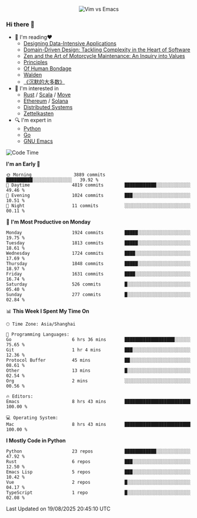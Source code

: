 <p align="center">
    <img src="https://gist.githubusercontent.com/coldnight/e696baffb094e71c96cb302118878eae/raw/40ea5053a6f66cc65f90f437e4173497da225958/banner.gif" alt="Vim vs Emacs" />
</p>

### Hi there 👋

- 📖 I'm reading❤️
    + [Designing Data-Intensive Applications](https://www.oreilly.com/library/view/designing-data-intensive-applications/9781491903063/)
    + [Domain-Driven Design: Tackling Complexity in the Heart of Software](https://www.dddcommunity.org/book/evans_2003/)
    + [Zen and the Art of Motorcycle Maintenance: An Inquiry into Values](https://en.wikipedia.org/wiki/Zen_and_the_Art_of_Motorcycle_Maintenance)
    + [Principles](https://www.principles.com/)
    + [Of Human Bondage](https://en.wikipedia.org/wiki/Of_Human_Bondage)
    + [Walden](https://en.wikipedia.org/wiki/Walden)
    + [《沉默的大多数》](https://en.wikipedia.org/wiki/Silent_majority)
- 🌱 I'm interested in
    + [Rust](https://www.rust-lang.org/) / [Scala](https://www.scala-lang.org/) / [Move](https://github.com/move-language/move/)
    + [Ethereum](https://ethereum.org/en/) / [Solana](https://solana.com/)
	+ [Distributed Systems](https://www.linuxzen.com/notes/topics/20200320174417_%E5%88%86%E5%B8%83%E5%BC%8F/)
	+ [Zettelkasten](https://www.linuxzen.com/notes/notes/20220120080920-slip_box/)
- 🔍 I'm expert in
    + [Python](https://www.python.org/)
    + [Go](https://go.dev/)
    + [GNU Emacs](https://www.gnu.org/software/emacs/)

<!--START_SECTION:waka-->
![Code Time](http://img.shields.io/badge/Code%20Time-3%2C389%20hrs%2030%20mins-blue)

**I'm an Early 🐤** 

```text
🌞 Morning                3889 commits        ██████████░░░░░░░░░░░░░░░   39.92 % 
🌆 Daytime                4819 commits        ████████████░░░░░░░░░░░░░   49.46 % 
🌃 Evening                1024 commits        ███░░░░░░░░░░░░░░░░░░░░░░   10.51 % 
🌙 Night                  11 commits          ░░░░░░░░░░░░░░░░░░░░░░░░░   00.11 % 
```
📅 **I'm Most Productive on Monday** 

```text
Monday                   1924 commits        █████░░░░░░░░░░░░░░░░░░░░   19.75 % 
Tuesday                  1813 commits        █████░░░░░░░░░░░░░░░░░░░░   18.61 % 
Wednesday                1724 commits        ████░░░░░░░░░░░░░░░░░░░░░   17.69 % 
Thursday                 1848 commits        █████░░░░░░░░░░░░░░░░░░░░   18.97 % 
Friday                   1631 commits        ████░░░░░░░░░░░░░░░░░░░░░   16.74 % 
Saturday                 526 commits         █░░░░░░░░░░░░░░░░░░░░░░░░   05.40 % 
Sunday                   277 commits         █░░░░░░░░░░░░░░░░░░░░░░░░   02.84 % 
```


📊 **This Week I Spent My Time On** 

```text
🕑︎ Time Zone: Asia/Shanghai

💬 Programming Languages: 
Go                       6 hrs 36 mins       ███████████████████░░░░░░   75.65 % 
Git                      1 hr 4 mins         ███░░░░░░░░░░░░░░░░░░░░░░   12.36 % 
Protocol Buffer          45 mins             ██░░░░░░░░░░░░░░░░░░░░░░░   08.61 % 
Other                    13 mins             █░░░░░░░░░░░░░░░░░░░░░░░░   02.54 % 
Org                      2 mins              ░░░░░░░░░░░░░░░░░░░░░░░░░   00.56 % 

🔥 Editors: 
Emacs                    8 hrs 43 mins       █████████████████████████   100.00 % 

💻 Operating System: 
Mac                      8 hrs 43 mins       █████████████████████████   100.00 % 
```

**I Mostly Code in Python** 

```text
Python                   23 repos            ████████████░░░░░░░░░░░░░   47.92 % 
Rust                     6 repos             ███░░░░░░░░░░░░░░░░░░░░░░   12.50 % 
Emacs Lisp               5 repos             ███░░░░░░░░░░░░░░░░░░░░░░   10.42 % 
Vue                      2 repos             █░░░░░░░░░░░░░░░░░░░░░░░░   04.17 % 
TypeScript               1 repo              █░░░░░░░░░░░░░░░░░░░░░░░░   02.08 % 
```




 Last Updated on 19/08/2025 20:45:10 UTC
<!--END_SECTION:waka-->
